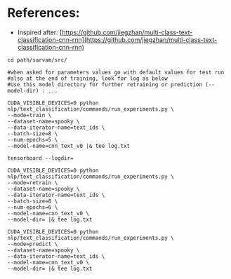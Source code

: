 # References:
- Inspired after: [https://github.com/jiegzhan/multi-class-text-classification-cnn-rnn](https://github.com/jiegzhan/multi-class-text-classification-cnn-rnn)

```
cd path/sarvam/src/

#when asked for parameters values go with default values for test run
#also at the end of training, look for log as below
#Use this model directory for further retraining or prediction (--model-dir) : ...

CUDA_VISIBLE_DEVICES=0 python nlp/text_classification/commands/run_experiments.py \
--mode=train \
--dataset-name=spooky \
--data-iterator-name=text_ids \
--batch-size=8 \
--num-epochs=5 \
--model-name=cnn_text_v0 |& tee log.txt

tensorboard --logdir=

CUDA_VISIBLE_DEVICES=0 python nlp/text_classification/commands/run_experiments.py \
--mode=retrain \
--dataset-name=spooky \
--data-iterator-name=text_ids \
--batch-size=8 \
--num-epochs=6 \
--model-name=cnn_text_v0 \
--model-dir= |& tee log.txt

CUDA_VISIBLE_DEVICES=0 python nlp/text_classification/commands/run_experiments.py \
--mode=predict \
--dataset-name=spooky \
--data-iterator-name=text_ids \
--model-name=cnn_text_v0 \
--model-dir= |& tee log.txt
```
